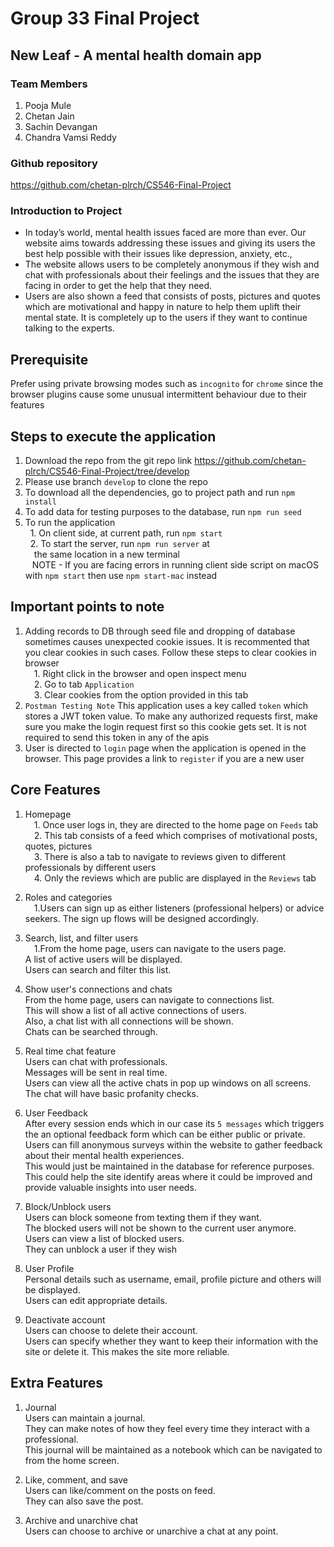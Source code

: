 # Group 33 Final Project
## New Leaf - A mental health domain app
### Team Members
1. Pooja Mule
2. Chetan Jain
3. Sachin Devangan
4. Chandra Vamsi Reddy

### Github repository
https://github.com/chetan-plrch/CS546-Final-Project

 ### Introduction to Project
 
 - In today’s world, mental health issues faced are more than ever. Our website aims towards addressing these issues and giving its users the best help possible with their issues like depression, anxiety, etc.,
 - The website allows users to be completely anonymous if they wish and chat with professionals about their feelings and the issues that they are facing in order to get the help that they need.
 - Users are also shown a feed that consists of posts, pictures and quotes which are motivational and happy in nature to help them uplift their mental state. It is completely up to the users if they want to continue talking to the experts.

## Prerequisite
Prefer using private browsing modes such as `incognito` for `chrome` since the browser plugins cause some unusual intermittent behaviour due to their features
## Steps to execute the application
1. Download the repo from the git repo link https://github.com/chetan-plrch/CS546-Final-Project/tree/develop
2. Please use branch `develop` to clone the repo
3. To download all the dependencies, go to project path and run
`npm install`
4. To add data for testing purposes to the database, run `npm run seed`
5. To run the application <br>
&nbsp;&nbsp;1. On client side, at current path, run `npm start`<br>
&nbsp;&nbsp;2. To start the server, run `npm run server` at</br> 
&emsp;the same location in a new terminal<br>
&ensp; NOTE - If you are facing errors in running client side script on macOS with `npm start` then use `npm start-mac` instead

## Important points to note
1. Adding records to DB through seed file and dropping of database sometimes causes unexpected cookie issues. It is recommented that you clear cookies in such cases. Follow these steps to clear cookies in browser<br>
&emsp;1. Right click in the browser and open inspect menu<br>
&emsp;2. Go to tab `Application`<br>
&emsp;3. Clear cookies from the option provided in this tab
2. `Postman Testing Note` This application uses a key called `token` which stores a JWT token value. To make any authorized requests first, make sure you make the login request first so this cookie gets set. It is not required to send this token in any of the apis
3. User is directed to `login` page when the application is opened in the browser. This page provides a link to `register` if you are a new user 

## Core Features
1. Homepage<br>
&emsp;1. Once user logs in, they are directed to the home page on `Feeds` tab<br>
&emsp;2. This tab consists of a feed which comprises of motivational posts, quotes, pictures<br>
&emsp;3. There is also a tab to navigate to reviews given to different professionals by different users<br>
&emsp;4. Only the reviews which are public are displayed in the `Reviews` tab
2. Roles and categories<br>
&emsp;1.Users can sign up as either listeners (professional helpers) or advice seekers. The sign up flows will be designed accordingly.
3. Search, list, and filter users<br>
&emsp;1.From the home page, users can navigate to the users page.
<br>A list of active users will be displayed.
<br>Users can search and filter this list.

4. Show user's connections and chats<br>
From the home page, users can navigate to connections list. <br>This will show a list of all active connections of users.
<br>Also, a chat list with all connections will be shown.
<br>Chats can be searched through.

5. Real time chat feature<br>
Users can chat with professionals. <br>Messages will be sent in real time.
<br>Users can view all the active chats in pop up windows on all screens.
<br>The chat will have basic profanity checks.

6. User Feedback<br>
After every session ends which in our case its ``5 messages`` which triggers the an optional feedback form which can be either public or private.
<br>Users can fill anonymous surveys within the website to gather feedback about their mental health experiences. <br>This would just be maintained in the database for reference purposes. <br>This could help the site identify areas where it could be improved and provide valuable insights into user needs.

7. Block/Unblock users<br>
 Users can block someone from texting them if they want.
<br>The blocked users will not be shown to the current user anymore.
<br>Users can view a list of blocked users.
<br>They can unblock a user if they wish

8. User Profile
<br>Personal details such as username, email, profile picture and others will be displayed.
<br>Users can edit appropriate details.

9. Deactivate account
<br>Users can choose to delete their account.
<br>Users can specify whether they want to keep their information with the site or delete it. This makes the site more reliable.


## Extra Features
1. Journal
<br>Users can maintain a journal.
<br>They can make notes of how they feel every time they interact with a professional.
<br>This journal will be maintained as a notebook which can be navigated to from the home screen.

2. Like, comment, and save
<br>Users can like/comment on the posts on feed.
<br>They can also save the post.

3. Archive and unarchive chat
<br>Users can choose to archive or unarchive a chat at any point.


